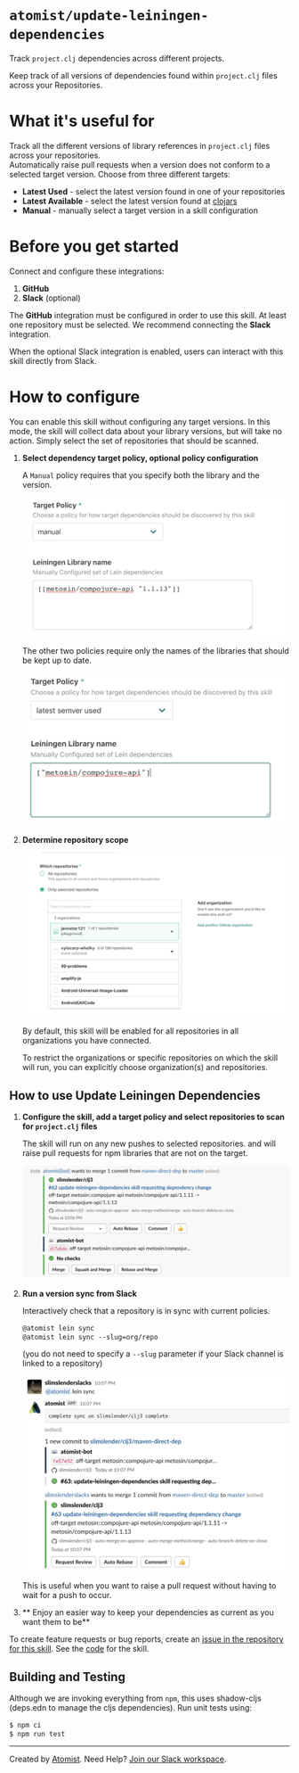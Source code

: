 # `atomist/update-leiningen-dependencies`

Track `project.clj` dependencies across different projects.

<!---atomist-skill-readme:start--->

Keep track of all versions of dependencies found within `project.clj` files across your Repositories.

# What it's useful for

Track all the different versions of library references in `project.clj` files across your repositories.  
Automatically raise pull requests when a version does not conform to a selected target version. Choose
from three different targets:

-   **Latest Used** - select the latest version found in one of your repositories
-   **Latest Available** - select the latest version found at [clojars](https://clojars.org)
-   **Manual** - manually select a target version in a skill configuration

# Before you get started

Connect and configure these integrations:

1. **GitHub**
2. **Slack** (optional)

The **GitHub** integration must be configured in order to use this skill.
At least one repository must be selected. We recommend connecting the **Slack** integration.

When the optional Slack integration is enabled, users can interact with this skill directly from Slack.

# How to configure

You can enable this skill without configuring any target versions. In this mode, the skill will collect
data about your library versions, but will take no action. Simply select the set of
repositories that should be scanned.

1. **Select dependency target policy, optional policy configuration**

    A `Manual` policy requires that you specify both the library and the version.

    ![screenshot1](docs/images/screenshot1.png)

    The other two policies require only the names of the libraries that should be kept up to date.

    ![screenshot2](docs/images/screenshot2.png)

2. **Determine repository scope**

    ![Repository filter](docs/images/repo-filter.png)

    By default, this skill will be enabled for all repositories in all organizations you have connected.

    To restrict the organizations or specific repositories on which the skill will run, you can explicitly choose
    organization(s) and repositories.

## How to use Update Leiningen Dependencies

1.  **Configure the skill, add a target policy and select repositories to scan for `project.clj` files**

    The skill will run on any new pushes to selected repositories.
    and will raise pull requests for npm libraries that are not on the target.

    ![screenshot3](docs/images/screenshot3.png)

2)  **Run a version sync from Slack**

    Interactively check that a repository is in sync with current policies.

    ```
    @atomist lein sync
    @atomist lein sync --slug=org/repo
    ```

    (you do not need to specify a `--slug` parameter if your Slack channel is linked to a repository)

    ![screenshot4](docs/images/screenshot4.png)

    This is useful when you want to raise a pull request without having to wait for a push to occur.

3)  ** Enjoy an easier way to keep your dependencies as current as you want them to be**

To create feature requests or bug reports, create an [issue in the repository for this skill](https://github.com/atomist-skills/update-leiningen-dependencies-skill/issues). See the [code](https://github.com/atomist-skills/update-leiningen-dependencies-skill) for the skill.

<!---atomist-skill-readme:end--->

## Building and Testing

Although we are invoking everything from `npm`, this uses shadow-cljs (deps.edn to manage the cljs dependencies).
Run unit tests using:

```
$ npm ci
$ npm run test
```

---

Created by [Atomist][atomist].
Need Help? [Join our Slack workspace][slack].

[atomist]: https://atomist.com/ "Atomist - How Teams Deliver Software"
[slack]: https://join.atomist.com/ "Atomist Community Slack"
